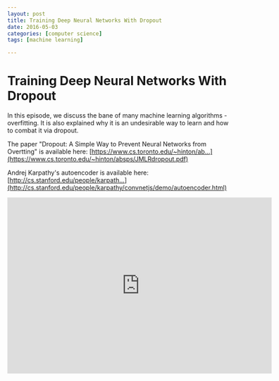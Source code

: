 ```yaml
---
layout: post
title: Training Deep Neural Networks With Dropout
date: 2016-05-03
categories: [computer science]
tags: [machine learning]

---
```


# Training Deep Neural Networks With Dropout

In this episode, we discuss the bane of many machine learning algorithms - overfitting. It is also explained why it is an undesirable way to learn and how to combat it via dropout.

The paper "Dropout: A Simple Way to Prevent Neural Networks from
Overtting" is available here:
[https://www.cs.toronto.edu/~hinton/ab...](https://www.cs.toronto.edu/~hinton/absps/JMLRdropout.pdf)

Andrej Karpathy's autoencoder is available here:
[http://cs.stanford.edu/people/karpath...](http://cs.stanford.edu/people/karpathy/convnetjs/demo/autoencoder.html)

<iframe width="600" height="400" src="https://www.youtube.com/embed/LhhEv1dMpKE" frameborder="0" allowfullscreen></iframe>
